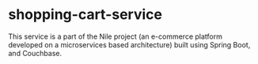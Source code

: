 # shopping-cart-service
This service is a part of the Nile project (an e-commerce platform developed on a microservices based architecture) built using Spring Boot, and Couchbase.
